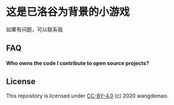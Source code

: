 # 这是已洛谷为背景的小游戏

如果有问题，可以联系我

## FAQ

#### Who owns the code I contribute to open source projects?

## License

This repository is licensed under [CC-BY-4.0](../LICENSE) (c) 2020 wangdemao.
